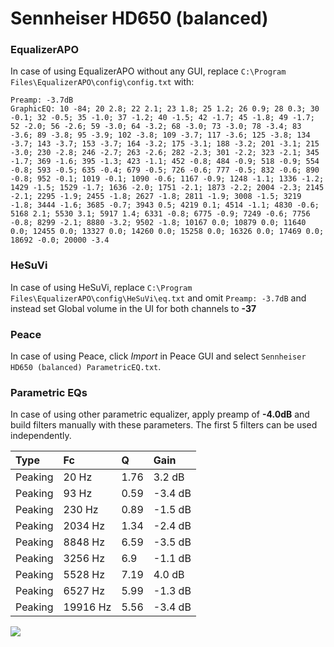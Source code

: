 # Sennheiser HD650 (balanced)

### EqualizerAPO
In case of using EqualizerAPO without any GUI, replace `C:\Program Files\EqualizerAPO\config\config.txt`
with:
```
Preamp: -3.7dB
GraphicEQ: 10 -84; 20 2.8; 22 2.1; 23 1.8; 25 1.2; 26 0.9; 28 0.3; 30 -0.1; 32 -0.5; 35 -1.0; 37 -1.2; 40 -1.5; 42 -1.7; 45 -1.8; 49 -1.7; 52 -2.0; 56 -2.6; 59 -3.0; 64 -3.2; 68 -3.0; 73 -3.0; 78 -3.4; 83 -3.6; 89 -3.8; 95 -3.9; 102 -3.8; 109 -3.7; 117 -3.6; 125 -3.8; 134 -3.7; 143 -3.7; 153 -3.7; 164 -3.2; 175 -3.1; 188 -3.2; 201 -3.1; 215 -3.0; 230 -2.8; 246 -2.7; 263 -2.6; 282 -2.3; 301 -2.2; 323 -2.1; 345 -1.7; 369 -1.6; 395 -1.3; 423 -1.1; 452 -0.8; 484 -0.9; 518 -0.9; 554 -0.8; 593 -0.5; 635 -0.4; 679 -0.5; 726 -0.6; 777 -0.5; 832 -0.6; 890 -0.8; 952 -0.1; 1019 -0.1; 1090 -0.6; 1167 -0.9; 1248 -1.1; 1336 -1.2; 1429 -1.5; 1529 -1.7; 1636 -2.0; 1751 -2.1; 1873 -2.2; 2004 -2.3; 2145 -2.1; 2295 -1.9; 2455 -1.8; 2627 -1.8; 2811 -1.9; 3008 -1.5; 3219 -1.8; 3444 -1.6; 3685 -0.7; 3943 0.5; 4219 0.1; 4514 -1.1; 4830 -0.6; 5168 2.1; 5530 3.1; 5917 1.4; 6331 -0.8; 6775 -0.9; 7249 -0.6; 7756 -0.8; 8299 -2.1; 8880 -3.2; 9502 -1.8; 10167 0.0; 10879 0.0; 11640 0.0; 12455 0.0; 13327 0.0; 14260 0.0; 15258 0.0; 16326 0.0; 17469 0.0; 18692 -0.0; 20000 -3.4
```

### HeSuVi
In case of using HeSuVi, replace `C:\Program Files\EqualizerAPO\config\HeSuVi\eq.txt` and omit `Preamp:
-3.7dB` and instead set Global volume in the UI for both channels to **-37**

### Peace
In case of using Peace, click *Import* in Peace GUI and select `Sennheiser HD650 (balanced) ParametricEQ.txt`.

### Parametric EQs
In case of using other parametric equalizer, apply preamp of **-4.0dB** and build filters manually with
these parameters. The first 5 filters can be used independently.

| Type    | Fc       |    Q | Gain    |
|:--------|:---------|:-----|:--------|
| Peaking | 20 Hz    | 1.76 | 3.2 dB  |
| Peaking | 93 Hz    | 0.59 | -3.4 dB |
| Peaking | 230 Hz   | 0.89 | -1.5 dB |
| Peaking | 2034 Hz  | 1.34 | -2.4 dB |
| Peaking | 8848 Hz  | 6.59 | -3.5 dB |
| Peaking | 3256 Hz  | 6.9  | -1.1 dB |
| Peaking | 5528 Hz  | 7.19 | 4.0 dB  |
| Peaking | 6527 Hz  | 5.99 | -1.3 dB |
| Peaking | 19916 Hz | 5.56 | -3.4 dB |

![](https://raw.githubusercontent.com/jaakkopasanen/AutoEq/master/results/headphonecom/sbaf-serious/Sennheiser%20HD650%20(balanced)/Sennheiser%20HD650%20(balanced).png)